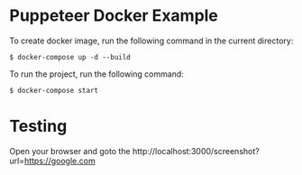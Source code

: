 # Puppeteer Docker Example

To create docker image, run the following command in the current directory:

    $ docker-compose up -d --build

To run the project, run the following command:

    $ docker-compose start

# Testing

Open your browser and goto the http://localhost:3000/screenshot?url=https://google.com
